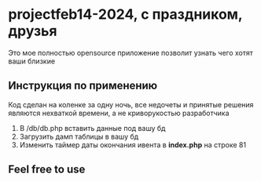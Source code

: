 # projectfeb14-2024, c праздником, друзья

Это мое полностью opensource приложение позволит узнать чего хотят ваши близкие

## Инструкция по применению

Код сделан на коленке за одну ночь, все недочеты и принятые решения являются нехваткой времени, а не криворукостью разработчика

1. В /db/db.php вставить данные под вашу бд
2. Загрузить дамп таблицы в вашу бд
3. Изменить таймер даты окончания ивента в **index.php** на строке 81

## Feel free to use
